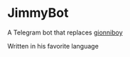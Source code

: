 # JimmyBot

A Telegram bot that replaces [gionniboy](https://github.com/gionniboy)

Written in his favorite language
